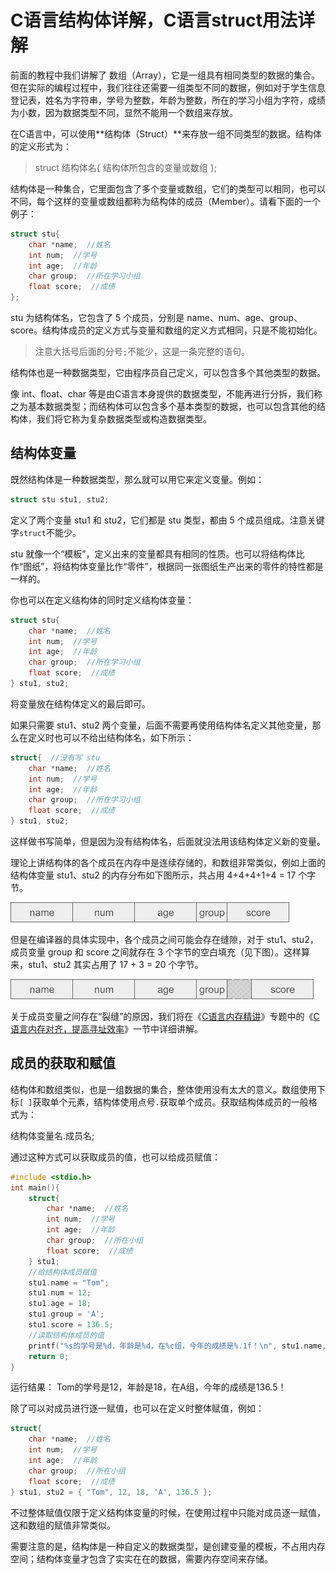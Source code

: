 # C语言结构体详解，C语言struct用法详解

前面的教程中我们讲解了 数组（Array），它是一组具有相同类型的数据的集合。但在实际的编程过程中，我们往往还需要一组类型不同的数据，例如对于学生信息登记表，姓名为字符串，学号为整数，年龄为整数，所在的学习小组为字符，成绩为小数，因为数据类型不同，显然不能用一个数组来存放。

在C语言中，可以使用**结构体（Struct）**来存放一组不同类型的数据。结构体的定义形式为：

> struct 结构体名{
>   结构体所包含的变量或数组
> };

结构体是一种集合，它里面包含了多个变量或数组，它们的类型可以相同，也可以不同，每个这样的变量或数组都称为结构体的成员（Member）。请看下面的一个例子：

```c
struct stu{
    char *name;  //姓名
    int num;  //学号
    int age;  //年龄
    char group;  //所在学习小组
    float score;  //成绩
};
```

stu 为结构体名，它包含了 5 个成员，分别是 name、num、age、group、score。结构体成员的定义方式与变量和数组的定义方式相同，只是不能初始化。

> 注意大括号后面的分号`;`不能少，这是一条完整的语句。

结构体也是一种数据类型，它由程序员自己定义，可以包含多个其他类型的数据。

像 int、float、char 等是由C语言本身提供的数据类型，不能再进行分拆，我们称之为基本数据类型；而结构体可以包含多个基本类型的数据，也可以包含其他的结构体，我们将它称为复杂数据类型或构造数据类型。

## 结构体变量

既然结构体是一种数据类型，那么就可以用它来定义变量。例如：

```c
struct stu stu1, stu2;
```

定义了两个变量 stu1 和 stu2，它们都是 stu 类型，都由 5 个成员组成。注意关键字`struct`不能少。

stu 就像一个“模板”，定义出来的变量都具有相同的性质。也可以将结构体比作“图纸”，将结构体变量比作“零件”，根据同一张图纸生产出来的零件的特性都是一样的。

你也可以在定义结构体的同时定义结构体变量：

```c
struct stu{
    char *name;  //姓名
    int num;  //学号
    int age;  //年龄
    char group;  //所在学习小组
    float score;  //成绩
} stu1, stu2;
```

将变量放在结构体定义的最后即可。

如果只需要 stu1、stu2 两个变量，后面不需要再使用结构体名定义其他变量，那么在定义时也可以不给出结构体名，如下所示：

```c
struct{  //没有写 stu
    char *name;  //姓名
    int num;  //学号
    int age;  //年龄
    char group;  //所在学习小组
    float score;  //成绩
} stu1, stu2;
```

这样做书写简单，但是因为没有结构体名，后面就没法用该结构体定义新的变量。

理论上讲结构体的各个成员在内存中是连续存储的，和数组非常类似，例如上面的结构体变量 stu1、stu2 的内存分布如下图所示，共占用 4+4+4+1+4 = 17 个字节。

![img](./img/150GQ243-0.jpg)


但是在编译器的具体实现中，各个成员之间可能会存在缝隙，对于 stu1、stu2，成员变量 group 和 score 之间就存在 3 个字节的空白填充（见下图）。这样算来，stu1、stu2 其实占用了 17 + 3 = 20 个字节。

![img](./img/150GUE0-1.jpg)

关于成员变量之间存在“裂缝”的原因，我们将在《[C语言内存精讲](http://c.biancheng.net/c/140/)》专题中的《[C语言内存对齐，提高寻址效率](http://c.biancheng.net/view/vip_2093.html)》一节中详细讲解。

## 成员的获取和赋值

结构体和数组类似，也是一组数据的集合，整体使用没有太大的意义。数组使用下标`[ ]`获取单个元素，结构体使用点号`.`获取单个成员。获取结构体成员的一般格式为：

结构体变量名.成员名;

通过这种方式可以获取成员的值，也可以给成员赋值：

```c
#include <stdio.h>
int main(){
    struct{
        char *name;  //姓名
        int num;  //学号
        int age;  //年龄
        char group;  //所在小组
        float score;  //成绩
    } stu1;
    //给结构体成员赋值
    stu1.name = "Tom";
    stu1.num = 12;
    stu1.age = 18;
    stu1.group = 'A';
    stu1.score = 136.5;
    //读取结构体成员的值
    printf("%s的学号是%d，年龄是%d，在%c组，今年的成绩是%.1f！\n", stu1.name, stu1.num, stu1.age, stu1.group, stu1.score);
    return 0;
}
```

运行结果：
Tom的学号是12，年龄是18，在A组，今年的成绩是136.5！

除了可以对成员进行逐一赋值，也可以在定义时整体赋值，例如：

```c
struct{
    char *name;  //姓名
    int num;  //学号
    int age;  //年龄
    char group;  //所在小组
    float score;  //成绩
} stu1, stu2 = { "Tom", 12, 18, 'A', 136.5 };
```

不过整体赋值仅限于定义结构体变量的时候，在使用过程中只能对成员逐一赋值，这和数组的赋值非常类似。

需要注意的是，结构体是一种自定义的数据类型，是创建变量的模板，不占用内存空间；结构体变量才包含了实实在在的数据，需要内存空间来存储。